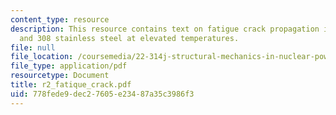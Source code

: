 ```yaml
---
content_type: resource
description: This resource contains text on fatigue crack propagation in types 304
  and 308 stainless steel at elevated temperatures.
file: null
file_location: /coursemedia/22-314j-structural-mechanics-in-nuclear-power-technology-fall-2006/778fede9dec27605e23487a35c3986f3_r2_fatique_crack.pdf
file_type: application/pdf
resourcetype: Document
title: r2_fatique_crack.pdf
uid: 778fede9-dec2-7605-e234-87a35c3986f3
---
```

